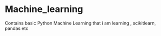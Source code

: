 # Machine_learning
Contains basic Python Machine Learning that i am learning , scikitlearn, pandas etc
